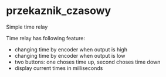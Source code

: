 # przekaznik_czasowy
Simple time relay

Time relay has following feature:
- changing time by encoder when output is high
- changing time by encoder when output is low
- two buttons: one choses time up, second choses time down
- display current times in milliseconds

